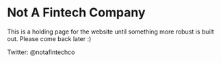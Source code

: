 # Not A Fintech Company

This is a holding page for the website until something more robust is built out.  Please come back later :)

Twitter: @notafintechco
